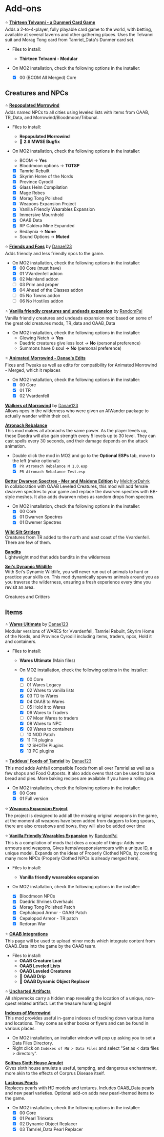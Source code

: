 # Add-ons

⭐ [**Thirteen Telvanni - a Dunmeri Card Game**](https://www.nexusmods.com/morrowind/mods/52081)\
 Adds a 2-to-4-player, fully playable card game to the world, with betting, available at several taverns and other gathering places. Uses the Telvanni suit and Morag Tong card from Tamriel_Data's Dunmer card set.

* Files to install:
  * **Thirteen Telvanni - Modular**

* On MO2 installation, check the following options in the installer:
  * [x] 00 (BCOM All Merged) Core

## Creatures and NPCs

⭐ [**Repopulated Morrowind**](https://www.nexusmods.com/morrowind/mods/51174)\
Adds named NPCs to all cities using leveled lists with items from OAAB, TR_Data, and Morrowind/Bloodmoon/Tribunal.

* Files to install:
  * **Repopulated Morrowind**
  * 📃 **2.6 MWSE Bugfix**

* On MO2 installation, check the following options in the installer:
  * BCOM -> **Yes**
  * Bloodmoon options -> **TOTSP**
  * [x] Tamriel Rebuilt
  * [x] Skyrim Home of the Nords
  * [x] Province Cyrodil
  * [x] Glass Helm Compilation
  * [x] Mage Robes
  * [x] Morag Tong Polished
  * [x] Weapons Expansion Project
  * [x] Vanilla Friendly Wearables Expansion
  * [x] Immersive Mournhold
  * [x] OAAB Data
  * [x] RP Caldera Mine Expanded
  * Redaynia -> **None**
  * Sound Options -> **Muted**

⭐ [**Friends and Foes**](https://www.nexusmods.com/morrowind/mods/49251) by [Danae123](https://www.nexusmods.com/morrowind/users/1233897)\
 Adds friendly and less friendly npcs to the game.

* On MO2 installation, check the following options in the installer:
  * [x] 00 Core (must have)
  * [x] 01 VVardenfell addon
  * [x] 02 Mainland addon
  * [ ] 03 Prim and proper
  * [x] 04 Ahead of the Classes addon
  * [ ] 05 No Towns addon
  * [ ] 06 No Hostiles addon

⭐ [**Vanilla friendly creatures and undeads expansion**](https://www.nexusmods.com/morrowind/mods/48818) by [RandomPal](https://www.nexusmods.com/morrowind/users/59284071)\
 Vanilla friendly creatures and undeads expansion mod based on some of the great old creatures mods, TR_data and OAAB_Data

* On MO2 installation, check the following options in the installer:
  * Glowing Netch -> **Yes**
  * Daedric creatures give less loot -> **No** (personal preference)
  * Summons have 0 soul -> **No** (personal preference)

⭐ [**Animated Morrowind - Danae's Edits**](https://www.nexusmods.com/morrowind/mods/53391)\
Fixes and Tweaks as well as edits for compatibility for Animated Morrowind - Merged, which it replaces

* On MO2 installation, check the following options in the installer:
  * [x] 00 Core
  * [x] 01 TR
  * [x] 02 Vvardenfell

[**Walkers of Morrowind**](https://www.nexusmods.com/morrowind/mods/49889) by [Danae123](https://www.nexusmods.com/morrowind/users/1233897)\
Allows npcs in the wilderness who were given an AIWander package to actually wander within their cell.

[**Atronach Rebalance**](https://www.nexusmods.com/morrowind/mods/51309)\
This mod makes all atronachs the same power. As the player levels up, these Daedra will also gain strength every 5 levels up to 30 level. They can cast spells every 30 seconds, and their damage depends on the attack animation.

* Double click the mod in MO2 and go to the **Optional ESPs** tab, move to the left (make optional):
  * [x] `PR Atronach Rebalance M 1.0.esp`
  * [x] `PR Atronach Rebalance Test.esp`

[**Better Dwarven Spectres - Mer and Maidens Edition**](https://www.nexusmods.com/morrowind/mods/45617) by [MelchiorDahrk](https://www.nexusmods.com/morrowind/users/962116)\
In collaboration with OAAB Leveled Creatures, this mod will add female dwarven spectres to your game and replace the dwarven spectres with BB-style meshes. It also adds dwarven robes as random drops from spectres.

* On MO2 installation, check the following options in the installer:
  * [x] 00 Core
  * [x] 01 Dwarven Spectres
  * [x] 01 Dwemer Spectres

[**Wild Silt Striders**](https://www.nexusmods.com/morrowind/mods/49103)\
Creatures from TR added to the north and east coast of the Vvardenfell. There are few of them.

[**Bandits**](https://www.nexusmods.com/morrowind/mods/50084)\
Lightweight mod that adds bandits in the wilderness

[**Sei's Dynamic Wildlife**](https://www.nexusmods.com/morrowind/mods/52135)\
With Sei's Dynamic Wildlife, you will never run out of animals to hunt or practice your skills on. This mod dynamically spawns animals around you as you traverse the wilderness, ensuring a fresh experience every time you revisit an area.

Creatures and Critters

## Items

⭐ [**Wares Ultimate**](https://www.nexusmods.com/morrowind/mods/52013) by [Danae123](https://www.nexusmods.com/morrowind/users/1233897)\
Modular versions of WARES for Vvardenfell, Tamriel Rebuilt, Skyrim Home of the Nords, and Province Cyrodiil including items, traders, npcs, Hold it and containers.

* Files to install:
  * **Wares Ultimate** (Main files)

  * On MO2 installation, check the following options in the installer:
    * [x] 00 Core
    * [ ] 01 Wares Legacy
    * [x] 02 Wares to vanilla lists
    * [x] 03 TD to Wares
    * [x] 04 OAAB to Wares
    * [ ] 05 Hold it to Wares
    * [x] 06 Wares to Traders
    * [ ] 07 Moar Wares to traders
    * [x] 08 Wares to NPC
    * [x] 09 Wares to containers
    * [ ] 10 NOD Patch
    * [x] 11 TR plugins
    * [x] 12 SHOTH Plugins
    * [x] 13 PC plugins

⭐ [**Taddeus' Foods of Tamriel**](https://www.nexusmods.com/morrowind/mods/49388) by [Danae123](https://www.nexusmods.com/morrowind/users/1233897)\
This mod adds Ashfall compatible Foods from all over Tamriel as well as a few shops and Food Outposts.
It also adds ovens that can be used to bake bread and pies. More baking recipes are available if you have a rolling pin.

* On MO2 installation, check the following options in the installer:
  * [x] 00 Core
  * [x] 01 Full version

⭐ [**Weapons Expansion Project**](https://www.nexusmods.com/morrowind/mods/51587)\
The project is designed to add all the missing original weapons in the game, at the moment all weapons have been added from daggers to long spears, there are also crossbows and bows, they will also be added over time

⭐ [**Vanilla Friendly Wearables Expansion**](https://www.nexusmods.com/morrowind/mods/48683) by [RandomPal](https://www.nexusmods.com/morrowind/users/59284071)\
This is a compilation of mods that does a couple of things: Adds new armours and weapons, Gives items/weapons/armours with a unique ID, a unique model, Expands on the ideas of Properly Clothed NPCs, by covering many more NPCs (Properly Clothed NPCs is already merged here).

* Files to install:
  * **Vanilla friendly weareables expansion**

* On MO2 installation, check the following options in the installer:
  * [x] Bloodmoon NPCs
  * [x] Daedric Shrines Overhauls
  * [x] Morag Tong Polished Patch
  * [x] Cephalopod Armor - OAAB Patch
  * [x] Cepalopod Armor - TR patch
  * [x] Redoran War

⭐ [**OAAB Integrations**](https://www.nexusmods.com/morrowind/mods/49045)\
 This page will be used to upload minor mods which integrate content from OAAB_Data into the game by the OAAB team.

* Files to install:
  * **OAAB Creature Loot**
  * **OAAB Leveled Lists**
  * **OAAB Leveled Creatures**
  * 📃 **OAAB Drip**
  * 📃 **OAAB Dynamic Object Replacer**

⭐ [**Uncharted Artifacts**](https://www.nexusmods.com/morrowind/mods/49281)\
 All shipwrecks carry a hidden map revealing the location of a unique, non-quest related artifact. Let the treasure hunting begin!

[**Indexes of Morrowind**](https://www.nexusmods.com/morrowind/mods/47501)\
 This mod provides useful in-game indexes of tracking down various items and locations. They come as either books or flyers and can be found in various places.

* On MO2 installation, an installer window will pop up asking you to set a Data Files Directory.
* Right click on `Indexes of MW > Data Files` and select "Set as < data files > directory".

[**Solthas Sixth House Amulet**](https://www.nexusmods.com/morrowind/mods/52401)\
Gives sixth house amulets a useful, tempting, and dangerous enchantment, more akin to the effects of Corprus Disease itself.

[**Lustrous Pearls**](https://www.nexusmods.com/morrowind/mods/52800)\
Replaces pearls with HD models and textures. Includes OAAB_Data pearls and new pearl varieties. Optional add-on adds new pearl-themed items to the game.

* On MO2 installation, check the following options in the installer:
  * [x] 00 Core
  * [x] 01 Pearl Trinkets
  * [x] 02 Dynamic Object Replacer
  * [x] 03 Tamriel_Data Pearl Replacer
